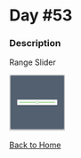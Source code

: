 # Day #53

### Description

Range Slider

<img src='./assets/image-final.png' width=100>

[Back to Home](..)
